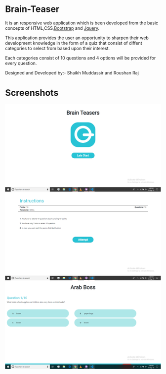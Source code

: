 # Brain-Teaser

It is an responsive web application which is been developed from the basic concepts of HTML,CSS,[Bootstrap](https://getbootstrap.com) and  [Jquery](https://jquery.com).

This application provides the user an opportunity to sharpen their web development knowledge in the form of a quiz that consist of diffent categories to select from based upon their interest.

Each categories consist of 10 questions and 4 options will be provided for every question.

Designed and Developed by:- Shaikh Muddassir and Roushan Raj

# Screenshots

![Alt text](https://github.com/shaik80/Brain-Teasers/blob/shaik/img/screenshot1.png?raw=true)
![Alt text](https://github.com/shaik80/Brain-Teasers/blob/shaik/img/screenshot2.png?raw=true)
![Alt text](https://github.com/shaik80/Brain-Teasers/blob/shaik/img/screenshot3.png?raw=true)
